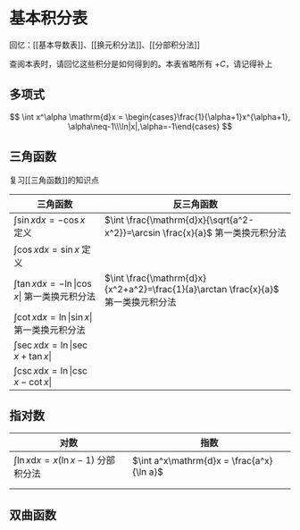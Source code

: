 # 基本积分表

回忆：[[基本导数表]]、[[换元积分法]]、[[分部积分法]]

查阅本表时，请回忆这些积分是如何得到的。本表省略所有 $+C$，请记得补上

## 多项式

$$
\int x^\alpha \mathrm{d}x = \begin{cases}\frac{1}{\alpha+1}x^{\alpha+1}, \alpha\neq-1\\\ln|x|,\alpha=-1\end{cases}
$$

## 三角函数

复习[[三角函数]]的知识点

| 三角函数                                                   | 反三角函数                                                   |
| ---------------------------------------------------------- | ------------------------------------------------------------ |
| $\int \sin x\mathrm{d}x = -\cos x$ 定义                    | $\int \frac{\mathrm{d}x}{\sqrt{a^2-x^2}}=\arcsin \frac{x}{a}$ 第一类换元积分法 |
| $\int \cos x\mathrm{d}x = \sin x$ 定义                     |                                                              |
| $\int \tan x\mathrm{d}x = -\ln\|\cos x\|$ 第一类换元积分法 | $\int \frac{\mathrm{d}x}{x^2+a^2}=\frac{1}{a}\arctan \frac{x}{a}$ 第一类换元积分法 |
| $\int \cot x\mathrm{d}x = \ln\|\sin x\|$ 第一类换元积分法  |                                                              |
| $\int \sec x\mathrm{d}x = \ln\|\sec x + \tan x\|$          |                                                              |
| $\int \csc x\mathrm{d}x = \ln\|\csc x - \cot x\|$          |                                                              |

## 指对数

| 对数                                         | 指数                                      |
| -------------------------------------------- | ----------------------------------------- |
| $\int\ln x\mathrm{d}x=x(\ln x-1)$ 分部积分法 | $\int a^x\mathrm{d}x = \frac{a^x}{\ln a}$ |
|                                              |                                           |
|                                              |                                           |

## 双曲函数
